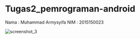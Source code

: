 # Tugas2_pemrograman-android
Nama : Muhammad Armysyifa
NIM : 2015150023





![screenshot_3](https://user-images.githubusercontent.com/29366703/50265184-fc66c880-0450-11e9-9f19-fb59493aeb21.png)
